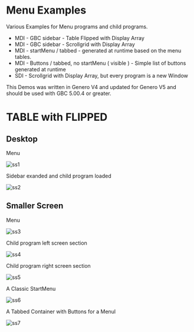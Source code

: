 # Menu Examples

Various Examples for Menu programs and child programs.

* MDI - GBC sidebar - Table Flipped with Display Array
* MDI - GBC sidebar - Scrollgrid with Display Array
* MDI - startMenu / tabbed - generated at runtime based on the menu tables.
* MDI - Buttons / tabbed, no startMenu ( visible ) - Simple list of buttons generated at runtime
* SDI - Scrollgrid with Display Array, but every program is a new Window

This Demos was written in Genero V4 and updated for Genero V5 and should be used with GBC 5.00.4 or greater.

# TABLE with FLIPPED

## Desktop

Menu

![ss1](https://github.com/neilm-fourjs/MenuExamples/raw/master/pics/Menu_TableFlipped.png "SS1")

Sidebar exanded and child program loaded

![ss2](https://github.com/neilm-fourjs/MenuExamples/raw/master/pics/SideBarExanded_withChild.png "SS2")

## Smaller Screen

Menu

![ss3](https://github.com/neilm-fourjs/MenuExamples/raw/master/pics/Menu_SmallWidth.png "SS3")

Child program left screen section

![ss4](https://github.com/neilm-fourjs/MenuExamples/raw/master/pics/Child_Small_1.png "SS4")

Child program right screen section

![ss5](https://github.com/neilm-fourjs/MenuExamples/raw/master/pics/Child_Small_2.png "SS5")

A Classic StartMenu

![ss6](https://github.com/neilm-fourjs/MenuExamples/raw/master/pics/StartMenu_withChild.png "SS6")

A Tabbed Container with Buttons for a Menul

![ss7](https://github.com/neilm-fourjs/MenuExamples/raw/master/pics/Tabbed_ButtonMenu.png "SS7")

